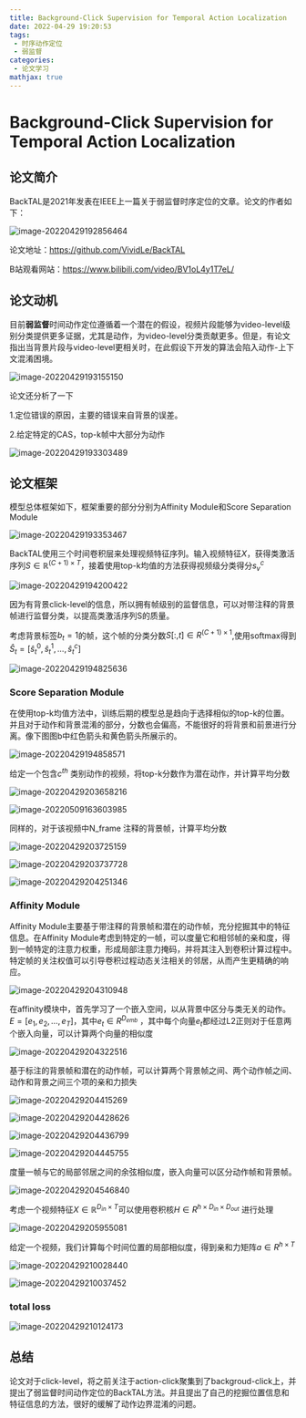 ```yaml
---
title: Background-Click Supervision for Temporal Action Localization
date: 2022-04-29 19:20:53
tags:
 - 时序动作定位
 - 弱监督
categories:
 - 论文学习
mathjax: true
---
```


# Background-Click Supervision for Temporal Action Localization

## 论文简介

BackTAL是2021年发表在IEEE上一篇关于弱监督时序定位的文章。论文的作者如下：

![image-20220429192856464](https://cdn.jsdelivr.net/gh/bugcat9/blog-image-bed@main/paper/image-20220429192856464.png)

论文地址：https://github.com/VividLe/BackTAL

B站观看网站：https://www.bilibili.com/video/BV1oL4y1T7eL/

<!--more-->

## 论文动机

目前**弱监督**时间动作定位遵循着一个潜在的假设，视频片段能够为video-level级别分类提供更多证据，尤其是动作，为video-level分类贡献更多。但是，有论文指出当背景片段与video-level更相关时，在此假设下开发的算法会陷入动作-上下文混淆困境。

![image-20220429193155150](https://cdn.jsdelivr.net/gh/bugcat9/blog-image-bed@main/paper/image-20220429193155150.png)

论文还分析了一下

1.定位错误的原因，主要的错误来自背景的误差。

2.给定特定的CAS，top-k帧中大部分为动作

![image-20220429193303489](https://cdn.jsdelivr.net/gh/bugcat9/blog-image-bed@main/paper/image-20220429193303489.png)

## 论文框架

模型总体框架如下，框架重要的部分分别为Affinity Module和Score Separation Module

![image-20220429193353467](https://cdn.jsdelivr.net/gh/bugcat9/blog-image-bed@main/paper/image-20220429193353467.png)

BackTAL使用三个时间卷积层来处理视频特征序列。输入视频特征$X$，获得类激活序列$S\in \mathbb R^{(C+1)\times T}$，接着使用top-k均值的方法获得视频级分类得分$s_v^c$

![image-20220429194200422](https://cdn.jsdelivr.net/gh/bugcat9/blog-image-bed@main/paper/image-20220429194200422.png)

因为有背景click-level的信息，所以拥有帧级别的监督信息，可以对带注释的背景帧进行监督分类，以提高类激活序列S的质量。

考虑背景标签$b_t=1$的帧，这个帧的分类分数$S[:,t]∈R^{(C+1)×1}$,使用softmax得到$\hat{S}_t=[\hat{s}_t^0,\hat{s}_t^1,...,\hat{s}_t^c]$

![image-20220429194825636](https://cdn.jsdelivr.net/gh/bugcat9/blog-image-bed@main/paper/image-20220429194825636.png)

### **Score Separation Module**

在使用top-k均值方法中，训练后期的模型总是趋向于选择相似的top-k的位置。并且对于动作和背景混淆的部分，分数也会偏高，不能很好的将背景和前景进行分离。像下图图b中红色箭头和黄色箭头所展示的。

![image-20220429194858571](https://cdn.jsdelivr.net/gh/bugcat9/blog-image-bed@main/paper/image-20220429194858571.png)



给定一个包含$c^{th}$ 类别动作的视频，将top-k分数作为潜在动作，并计算平均分数

![image-20220429203658216](https://cdn.jsdelivr.net/gh/bugcat9/blog-image-bed@main/paper/image-20220429203658216.png)

![image-20220509163603985](https://cdn.jsdelivr.net/gh/bugcat9/blog-image-bed@main/paper/image-20220509163603985.png)

同样的，对于该视频中N_frame 注释的背景帧，计算平均分数

![image-20220429203725159](https://cdn.jsdelivr.net/gh/bugcat9/blog-image-bed@main/paper/image-20220429203725159.png)

![image-20220429203737728](https://cdn.jsdelivr.net/gh/bugcat9/blog-image-bed@main/paper/image-20220429203737728.png)

![image-20220429204251346](https://cdn.jsdelivr.net/gh/bugcat9/blog-image-bed@main/paper/image-20220429204251346.png)

### **Affinity Module**

Affinity Module主要基于带注释的背景帧和潜在的动作帧，充分挖掘其中的特征信息。在Affinity Module考虑到特定的一帧，可以度量它和相邻帧的亲和度，得到一帧特定的注意力权重，形成局部注意力掩码，并将其注入到卷积计算过程中。特定帧的关注权值可以引导卷积过程动态关注相关的邻居，从而产生更精确的响应。

![image-20220429204310948](https://cdn.jsdelivr.net/gh/bugcat9/blog-image-bed@main/paper/image-20220429204310948.png)

在affinity模块中，首先学习了一个嵌入空间，以从背景中区分与类无关的动作。$E=[e_1,e_2,…,e_T]$，其中$e_t∈R^{D_{emb}}$ ，其中每个向量$e_t$都经过L2正则对于任意两个嵌入向量，可以计算两个向量的相似度

![image-20220429204322516](https://cdn.jsdelivr.net/gh/bugcat9/blog-image-bed@main/paper/image-20220429204322516.png)

基于标注的背景帧和潜在的动作帧，可以计算两个背景帧之间、两个动作帧之间、动作和背景之间三个项的亲和力损失

![image-20220429204415269](https://cdn.jsdelivr.net/gh/bugcat9/blog-image-bed@main/paper/image-20220429204415269.png)

![image-20220429204428626](https://cdn.jsdelivr.net/gh/bugcat9/blog-image-bed@main/paper/image-20220429204428626.png)

![image-20220429204436799](https://cdn.jsdelivr.net/gh/bugcat9/blog-image-bed@main/paper/image-20220429204436799.png)

![image-20220429204445755](https://cdn.jsdelivr.net/gh/bugcat9/blog-image-bed@main/paper/image-20220429204445755.png)

度量一帧与它的局部邻居之间的余弦相似度，嵌入向量可以区分动作帧和背景帧。

![image-20220429204546840](https://cdn.jsdelivr.net/gh/bugcat9/blog-image-bed@main/paper/image-20220429204546840.png)

考虑一个视频特征$X\in\mathbb R^{D_{in}\times T}$可以使用卷积核$H∈R^{h×D_{in}×D_{out}}$ 进行处理

![image-20220429205955081](https://cdn.jsdelivr.net/gh/bugcat9/blog-image-bed@main/paper/image-20220429205955081.png)

给定一个视频，我们计算每个时间位置的局部相似度，得到亲和力矩阵$a∈R^{h×T}$

![image-20220429210028440](https://cdn.jsdelivr.net/gh/bugcat9/blog-image-bed@main/paper/image-20220429210028440.png)

![image-20220429210037452](https://cdn.jsdelivr.net/gh/bugcat9/blog-image-bed@main/paper/image-20220429210037452.png)

### total loss

![image-20220429210124173](https://cdn.jsdelivr.net/gh/bugcat9/blog-image-bed@main/paper/image-20220429210124173.png)



## 总结

论文对于click-level，将之前关注于action-click聚集到了backgroud-click上，并提出了弱监督时间动作定位的BackTAL方法。并且提出了自己的挖掘位置信息和特征信息的方法，很好的缓解了动作边界混淆的问题。